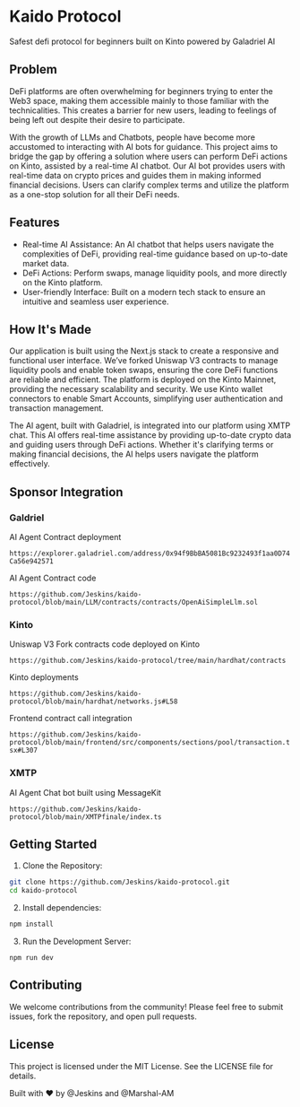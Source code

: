 # Kaido Protocol
Safest defi protocol for beginners built on Kinto powered by Galadriel AI

## Problem
DeFi platforms are often overwhelming for beginners trying to enter the Web3 space, making them accessible mainly to those familiar with the technicalities. This creates a barrier for new users, leading to feelings of being left out despite their desire to participate.

With the growth of LLMs and Chatbots, people have become more accustomed to interacting with AI bots for guidance. This project aims to bridge the gap by offering a solution where users can perform DeFi actions on Kinto, assisted by a real-time AI chatbot. Our AI bot provides users with real-time data on crypto prices and guides them in making informed financial decisions. Users can clarify complex terms and utilize the platform as a one-stop solution for all their DeFi needs.

## Features
- Real-time AI Assistance: An AI chatbot that helps users navigate the complexities of DeFi, providing real-time guidance based on up-to-date market data.
- DeFi Actions: Perform swaps, manage liquidity pools, and more directly on the Kinto platform.
- User-friendly Interface: Built on a modern tech stack to ensure an intuitive and seamless user experience.

## How It's Made
Our application is built using the Next.js stack to create a responsive and functional user interface. We’ve forked Uniswap V3 contracts to manage liquidity pools and enable token swaps, ensuring the core DeFi functions are reliable and efficient. The platform is deployed on the Kinto Mainnet, providing the necessary scalability and security. We use Kinto wallet connectors to enable Smart Accounts, simplifying user authentication and transaction management.

The AI agent, built with Galadriel, is integrated into our platform using XMTP chat. This AI offers real-time assistance by providing up-to-date crypto data and guiding users through DeFi actions. Whether it's clarifying terms or making financial decisions, the AI helps users navigate the platform effectively.

## Sponsor Integration

### Galdriel

AI Agent Contract deployment

`https://explorer.galadriel.com/address/0x94f9BbBA5081Bc9232493f1aa0D74Ca56e942571`

AI Agent Contract code

`https://github.com/Jeskins/kaido-protocol/blob/main/LLM/contracts/contracts/OpenAiSimpleLlm.sol`

### Kinto

Uniswap V3 Fork contracts code deployed on Kinto

`https://github.com/Jeskins/kaido-protocol/tree/main/hardhat/contracts`

Kinto deployments

`https://github.com/Jeskins/kaido-protocol/blob/main/hardhat/networks.js#L58`

Frontend contract call integration

`https://github.com/Jeskins/kaido-protocol/blob/main/frontend/src/components/sections/pool/transaction.tsx#L307`

### XMTP

AI Agent Chat bot built using MessageKit

`https://github.com/Jeskins/kaido-protocol/blob/main/XMTPfinale/index.ts`

## Getting Started
1. Clone the Repository:
```bash
git clone https://github.com/Jeskins/kaido-protocol.git
cd kaido-protocol
```

2. Install dependencies:
```bash
npm install
```

3. Run the Development Server:
```
npm run dev
```

## Contributing
We welcome contributions from the community! Please feel free to submit issues, fork the repository, and open pull requests.

## License
This project is licensed under the MIT License. See the LICENSE file for details.

Built with ❤️ by @Jeskins and @Marshal-AM


